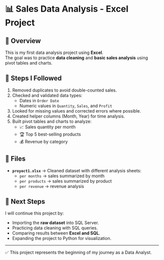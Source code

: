 # 📊 Sales Data Analysis - Excel Project

## 📝 Overview
This is my first data analysis project using **Excel**.  
The goal was to practice **data cleaning** and **basic sales analysis** using pivot tables and charts.

## 🔧 Steps I Followed
1. Removed duplicates to avoid double-counted sales.
2. Checked and validated data types:
   - Dates in `Order Date`
   - Numeric values in `Quantity`, `Sales`, and `Profit`
3. Looked for missing values and corrected errors where possible.
4. Created helper columns (Month, Year) for time analysis.
5. Built pivot tables and charts to analyze:
   - 📈 Sales quantity per month  
   - 🏆 Top 5 best-selling products  
   - 💰 Revenue by category  

## 📂 Files
- **`proyect1.xlsx`** → Cleaned dataset with different analysis sheets:
  - `per months` → sales summarized by month  
  - `per products` → sales summarized by product  
  - `per revenue` → revenue analysis  

## 🚀 Next Steps
I will continue this project by:
- Importing the **raw dataset** into SQL Server.
- Practicing data cleaning with SQL queries.
- Comparing results between **Excel and SQL**.
- Expanding the project to Python for visualization.  

---

✅ This project represents the beginning of my journey as a Data Analyst.  
